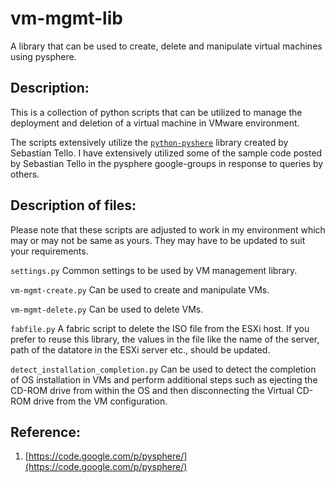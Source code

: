 vm-mgmt-lib
===========

A library that can be used to create, delete and manipulate virtual machines using pysphere.


Description:
-----------
This is a collection of python scripts that can be utilized to manage the deployment and deletion of a virtual machine in VMware environment.

The scripts extensively utilize the [`python-pyshere`](https://pypi.python.org/pypi/pysphere) library created by Sebastian Tello. I have extensively utilized some of the sample code posted by Sebastian Tello in the pysphere google-groups in response to queries by others.


Description of files:
--------------------
Please note that these scripts are adjusted to work in my environment which may or may not be same as yours. They may have to be updated to suit your requirements.

`settings.py`
    Common settings to be used by VM management library.

`vm-mgmt-create.py`
    Can be used to create and manipulate VMs.

`vm-mgmt-delete.py`
    Can be used to delete VMs.

`fabfile.py`
    A fabric script to delete the ISO file from the ESXi host. If you prefer to reuse this library, the values in the file like the name of the server, path of the datatore in the ESXi server etc., should be updated.

`detect_installation_completion.py`
    Can be used to detect the completion of OS installation in VMs and perform additional steps such as ejecting the CD-ROM drive from within the OS and then disconnecting the Virtual CD-ROM drive from the VM configuration.

Reference:
---------
1. [https://code.google.com/p/pysphere/](https://code.google.com/p/pysphere/)
